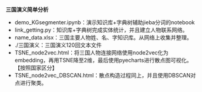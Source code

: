 ﻿﻿**﻿﻿﻿﻿三国演义简单分析**- demo_KGsegmenter.ipynb：演示知识库+字典树辅助jieba分词的notebook- link_getting.py：知识库+字典树完成实体统计，并且建立人物联系网络。- name_data.xlsx：三国主要人物姓、名、字知识库。从网络上收集并整理。- ./三国演义：三国演义120回文本文件- TSNE\_node2vec.html：将三国人物连接网络使用node2vec化为embedding，再用TSNE降至2维，最后使用pyecharts进行散点图可视化。【按照国家区分】- TSNE\_node2vec\_DBSCAN.html：散点构造过程同上，并且使用DBSCAN对点进行聚类。